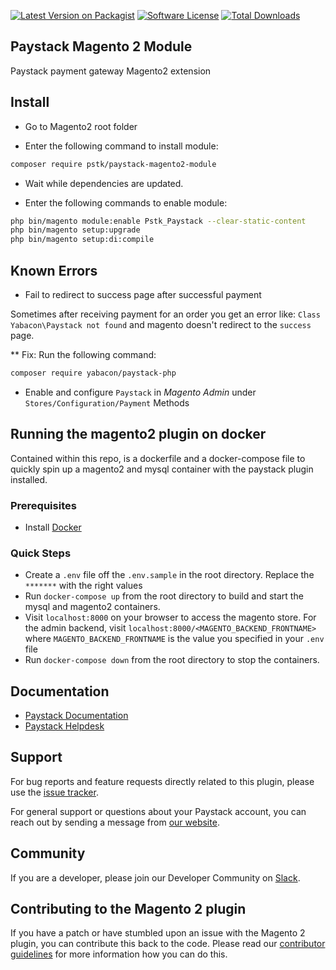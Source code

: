 [![Latest Version on Packagist][ico-version]][link-packagist]
[![Software License][ico-license]](LICENSE)
[![Total Downloads][ico-downloads]][link-downloads]

## Paystack Magento 2 Module

Paystack payment gateway Magento2 extension

## Install

- Go to Magento2 root folder

- Enter the following command to install module:

```bash
composer require pstk/paystack-magento2-module
```

- Wait while dependencies are updated.

- Enter the following commands to enable module:

```bash
php bin/magento module:enable Pstk_Paystack --clear-static-content
php bin/magento setup:upgrade
php bin/magento setup:di:compile
```

## Known Errors

- Fail to redirect to success page after successful payment

Sometimes after receiving payment for an order you get an error like: `Class Yabacon\Paystack not found`
and magento doesn't redirect to the `success` page.

\*\* Fix:
Run the following command:

```bash
composer require yabacon/paystack-php
```

- Enable and configure `Paystack` in _Magento Admin_ under `Stores/Configuration/Payment` Methods

[ico-version]: https://img.shields.io/packagist/v/pstk/paystack-magento2-module.svg?style=flat-square
[ico-license]: https://img.shields.io/badge/license-MIT-brightgreen.svg?style=flat-square
[ico-downloads]: https://img.shields.io/packagist/dt/pstk/paystack-magento2-module.svg?style=flat-square
[link-packagist]: https://packagist.org/packages/pstk/paystack-magento2-module
[link-downloads]: https://packagist.org/packages/pstk/paystack-magento2-module

## Running the magento2 plugin on docker

Contained within this repo, is a dockerfile and a docker-compose file to quickly spin up a magento2 and mysql container with the paystack plugin installed.

### Prerequisites

- Install [Docker](https://www.docker.com/)

### Quick Steps

- Create a `.env` file off the `.env.sample` in the root directory. Replace the `*******` with the right values
- Run `docker-compose up` from the root directory to build and start the mysql and magento2 containers.
- Visit `localhost:8000` on your browser to access the magento store. For the admin backend, visit `localhost:8000/<MAGENTO_BACKEND_FRONTNAME>` where `MAGENTO_BACKEND_FRONTNAME` is the value you specified in your `.env` file
- Run `docker-compose down` from the root directory to stop the containers.

## Documentation

- [Paystack Documentation](https://developers.paystack.co/v2.0/docs/)
- [Paystack Helpdesk](https://paystack.com/help)

## Support

For bug reports and feature requests directly related to this plugin, please use the [issue tracker](https://github.com/PaystackHQ/plugin-magento-2/issues).

For general support or questions about your Paystack account, you can reach out by sending a message from [our website](https://paystack.com/contact).

## Community

If you are a developer, please join our Developer Community on [Slack](https://slack.paystack.com).

## Contributing to the Magento 2 plugin

If you have a patch or have stumbled upon an issue with the Magento 2 plugin, you can contribute this back to the code. Please read our [contributor guidelines](https://github.com/PaystackHQ/plugin-magento-2/blob/master/CONTRIBUTING.md) for more information how you can do this.
